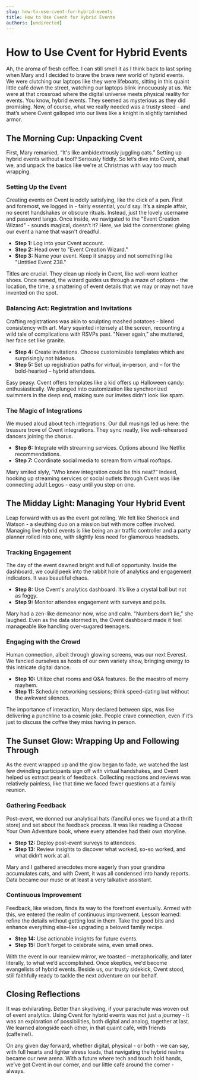 ```yaml
---
slug: how-to-use-cvent-for-hybrid-events
title: How to Use Cvent for Hybrid Events
authors: [undirected]
---
```



# How to Use Cvent for Hybrid Events

Ah, the aroma of fresh coffee. I can still smell it as I think back to last spring when Mary and I decided to brave the brave new world of hybrid events. We were clutching our laptops like they were lifeboats, sitting in this quaint little café down the street, watching our laptops blink innocuously at us. We were at that crossroad where the digital universe meets physical reality for events. You know, hybrid events. They seemed as mysterious as they did promising. Now, of course, what we really needed was a trusty steed - and that’s where Cvent galloped into our lives like a knight in slightly tarnished armor.

## The Morning Cup: Unpacking Cvent

First, Mary remarked, “It's like ambidextrously juggling cats.” Setting up hybrid events without a tool? Seriously fiddly. So let’s dive into Cvent, shall we, and unpack the basics like we're at Christmas with way too much wrapping.

### Setting Up the Event

Creating events on Cvent is oddly satisfying, like the click of a pen. First and foremost, we logged in - fairly essential, you'd say. It’s a simple affair, no secret handshakes or obscure rituals. Instead, just the lovely username and password tango. Once inside, we navigated to the "Event Creation Wizard" - sounds magical, doesn’t it? Here, we laid the cornerstone: giving our event a name that wasn't dreadful.

* **Step 1:** Log into your Cvent account.  
* **Step 2:** Head over to "Event Creation Wizard."
* **Step 3:** Name your event. Keep it snappy and not something like "Untitled Event 238."

Titles are crucial. They clean up nicely in Cvent, like well-worn leather shoes. Once named, the wizard guides us through a maze of options - the location, the time, a smattering of event details that we may or may not have invented on the spot.

### Balancing Act: Registration and Invitations

Crafting registrations was akin to sculpting mashed potatoes - blend consistency with art. Mary squinted intensely at the screen, recounting a wild tale of complications with RSVPs past. "Never again," she muttered, her face set like granite.

* **Step 4:** Create invitations. Choose customizable templates which are surprisingly not hideous.
* **Step 5:** Set up registration paths for virtual, in-person, and – for the bold-hearted – hybrid attendees.

Easy peasy. Cvent offers templates like a kid offers up Halloween candy: enthusiastically. We plunged into customization like synchronized swimmers in the deep end, making sure our invites didn't look like spam.

### The Magic of Integrations

We mused aloud about tech integrations. Our dull musings led us here: the treasure trove of Cvent integrations. They sync neatly, like well-rehearsed dancers joining the chorus.

* **Step 6:** Integrate with streaming services. Options abound like Netflix recommendations.
* **Step 7:** Coordinate social media to scream from virtual rooftops.

Mary smiled slyly, “Who knew integration could be this neat?” Indeed, hooking up streaming services or social outlets through Cvent was like connecting adult Legos - easy until you step on one.

## The Midday Light: Managing Your Hybrid Event

Leap forward with us as the event got rolling. We felt like Sherlock and Watson - a sleuthing duo on a mission but with more coffee involved. Managing live hybrid events is like being an air traffic controller and a party planner rolled into one, with slightly less need for glamorous headsets. 

### Tracking Engagement

The day of the event dawned bright and full of opportunity. Inside the dashboard, we could peek into the rabbit hole of analytics and engagement indicators. It was beautiful chaos. 

* **Step 8:** Use Cvent's analytics dashboard. It’s like a crystal ball but not as foggy.
* **Step 9:** Monitor attendee engagement with surveys and polls.

Mary had a zen-like demeanor now, wise and calm. "Numbers don’t lie,” she laughed. Even as the data stormed in, the Cvent dashboard made it feel manageable like handling over-sugared teenagers.

### Engaging with the Crowd

Human connection, albeit through glowing screens, was our next Everest. We fancied ourselves as hosts of our own variety show, bringing energy to this intricate digital dance.

* **Step 10:** Utilize chat rooms and Q&A features. Be the maestro of merry mayhem.
* **Step 11:** Schedule networking sessions; think speed-dating but without the awkward silences.

The importance of interaction, Mary declared between sips, was like delivering a punchline to a cosmic joke. People crave connection, even if it’s just to discuss the coffee they miss having in person.

## The Sunset Glow: Wrapping Up and Following Through

As the event wrapped up and the glow began to fade, we watched the last few dwindling participants sign off with virtual handshakes, and Cvent helped us extract pearls of feedback. Collecting reactions and reviews was relatively painless, like that time we faced fewer questions at a family reunion.

### Gathering Feedback

Post-event, we donned our analytical hats (fanciful ones we found at a thrift store) and set about the feedback process. It was like reading a Choose Your Own Adventure book, where every attendee had their own storyline.

* **Step 12:** Deploy post-event surveys to attendees.
* **Step 13:** Review insights to discover what worked, so-so worked, and what didn’t work at all.

Mary and I gathered anecdotes more eagerly than your grandma accumulates cats, and with Cvent, it was all condensed into handy reports. Data became our muse or at least a very talkative assistant.

### Continuous Improvement

Feedback, like wisdom, finds its way to the forefront eventually. Armed with this, we entered the realm of continuous improvement. Lesson learned: refine the details without getting lost in them. Take the good bits and enhance everything else–like upgrading a beloved family recipe.

* **Step 14:** Use actionable insights for future events.
* **Step 15:** Don’t forget to celebrate wins, even small ones.

With the event in our rearview mirror, we toasted – metaphorically, and later literally, to what we’d accomplished. Once skeptics, we'd become evangelists of hybrid events. Beside us, our trusty sidekick, Cvent stood, still faithfully ready to tackle the next adventure on our behalf.

## Closing Reflections

It was exhilarating. Better than skydiving, if your parachute was woven out of event analytics. Using Cvent for hybrid events was not just a journey - it was an exploration of possibilities, both digital and analog, together at last. We learned alongside each other, in that quaint café, with friends (caffeine!). 

On any given day forward, whether digital, physical - or both - we can say, with full hearts and lighter stress loads, that navigating the hybrid realms became our new arena. With a future where tech and touch hold hands, we've got Cvent in our corner, and our little café around the corner - always.